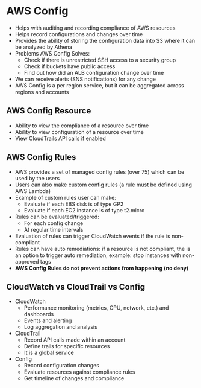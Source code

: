 # AWS Config

- Helps with auditing and recording compliance of AWS resources
- Helps record configurations and changes over time
- Provides the ability of storing the configuration data into S3 where it can be analyzed by Athena
- Problems AWS Config Solves:
    - Check if there is unrestricted SSH access to a security group
    - Check if buckets have public access
    - Find out how did an ALB configuration change over time
- We can receive alerts (SNS notifications) for any change
- AWS Config is a per region service, but it can be aggregated across regions and accounts

## AWS Config Resource

- Ability to view the compliance of a resource over time
- Ability to view configuration of a resource over time
- View CloudTrails API calls if enabled

## AWS Config Rules

- AWS provides a set of managed config rules (over 75) which can be used by the users
- Users can also make custom config rules (a rule must be defined using AWS Lambda)
- Example of custom rules user can make:
    - Evaluate if each EBS disk is of type GP2
    - Evaluate if each EC2 instance is of type t2.micro
- Rules can be evaluated/triggered:
    - For each config change
    - At regular time intervals
- Evaluation of rules can trigger CloudWatch events if the rule is non-compliant
- Rules can have auto remediations: if a resource is not compliant, the is an option to trigger auto remediation, example: stop instances with non-approved tags
- **AWS Config Rules do not prevent actions from happening (no deny)**

## CloudWatch vs CloudTrail vs Config

- CloudWatch
    - Performance monitoring (metrics, CPU, network, etc.) and dashboards
    - Events and alerting
    - Log aggregation and analysis
- CloudTrail
    - Record API calls made within an account
    - Define trails for specific resources
    - It is a global service
- Config
    - Record configuration changes
    - Evaluate resources against compliance rules
    - Get timeline of changes and compliance